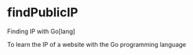 # findPublicIP
Finding IP with Go[lang]

To learn the IP of a website with the Go programming language
